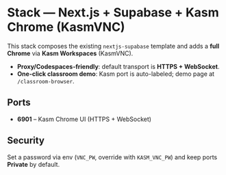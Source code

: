 # Stack — Next.js + Supabase + Kasm Chrome (KasmVNC)

This stack composes the existing `nextjs-supabase` template and adds a **full Chrome** via **Kasm Workspaces** (KasmVNC).

- **Proxy/Codespaces-friendly**: default transport is **HTTPS + WebSocket**.
- **One-click classroom demo**: Kasm port is auto-labeled; demo page at `/classroom-browser`.

## Ports
- **6901** – Kasm Chrome UI (HTTPS + WebSocket)

## Security
Set a password via env (`VNC_PW`, override with `KASM_VNC_PW`) and keep ports **Private** by default.
